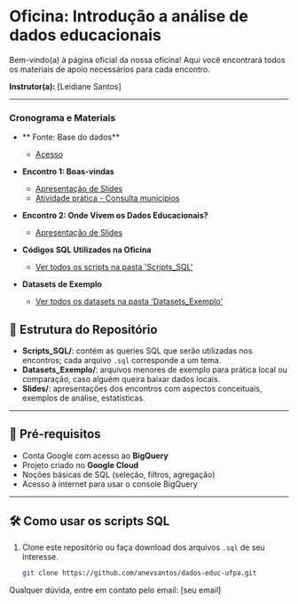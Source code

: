 # Oficina: Introdução a análise de dados educacionais

Bem-vindo(a) à página oficial da nossa oficina! Aqui você encontrará todos os materiais de apoio necessários para cada encontro.

**Instrutor(a):** [Leidiane Santos]

---

### Cronograma e Materiais
* ** Fonte: Base do dados**
    * [Acesso](https://basedosdados.org/)    

* **Encontro 1: Boas-vindas**
    * [Apresentação de Slides]()
    * [Atividade prática - Consulta municípios](cod_municipio_pa)

* **Encontro 2: Onde Vivem os Dados Educacionais?**
    * [Apresentação de Slides](link-para-o-arquivo)

* **Códigos SQL Utilizados na Oficina**
    * [Ver todos os scripts na pasta 'Scripts_SQL'](link-para-a-pasta)

* **Datasets de Exemplo**
    * [Ver todos os datasets na pasta 'Datasets_Exemplo'](link-para-a-pasta)

## 📂 Estrutura do Repositório

- **Scripts_SQL/**: contém as queries SQL que serão utilizadas nos encontros; cada arquivo `.sql` corresponde a um tema.  
- **Datasets_Exemplo/**: arquivos menores de exemplo para prática local ou comparação, caso alguém queira baixar dados locais.  
- **Slides/**: apresentações dos encontros com aspectos conceituais, exemplos de análise, estatísticas.  

---

## 🔧 Pré-requisitos

- Conta Google com acesso ao **BigQuery**  
- Projeto criado no **Google Cloud**  
- Noções básicas de SQL (seleção, filtros, agregação)  
- Acesso à internet para usar o console BigQuery  

---

## 🛠️ Como usar os scripts SQL

1. Clone este repositório ou faça download dos arquivos `.sql` de seu interesse.  
   ```bash
   git clone https://github.com/anevsantos/dados-educ-ufpa.git


Qualquer dúvida, entre em contato pelo email: [seu email]
